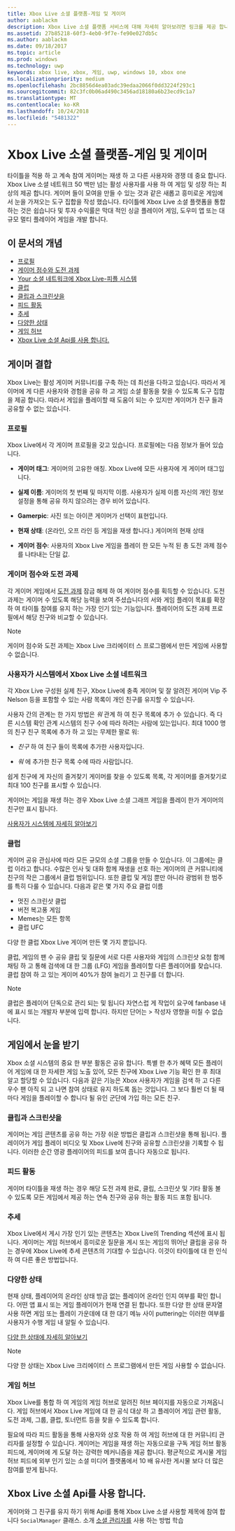 ```yaml
---
title: Xbox Live 소셜 플랫폼-게임 및 게이머
author: aablackm
description: Xbox Live 소셜 플랫폼 서비스에 대해 자세히 알아보려면 링크를 제공 합니다.
ms.assetid: 27b85218-60f3-4eb0-9f7e-fe90e027db5c
ms.author: aablackm
ms.date: 09/18/2017
ms.topic: article
ms.prod: windows
ms.technology: uwp
keywords: xbox live, xbox, 게임, uwp, windows 10, xbox one
ms.localizationpriority: medium
ms.openlocfilehash: 2bc8856d4ea03adc39edaa2066f0dd3224f293c1
ms.sourcegitcommit: 82c3fc0b06ad490c3456ad18180a6b23ecd9c1a7
ms.translationtype: MT
ms.contentlocale: ko-KR
ms.lasthandoff: 10/24/2018
ms.locfileid: "5481322"
---
```

# <a name="xbox-live-social-platform---for-games-and-gamers"></a>Xbox Live 소셜 플랫폼-게임 및 게이머

타이틀을 적용 하 고 계속 참여 게이머는 재생 하 고 다른 사용자와 경쟁 데 중요 합니다. Xbox Live 소셜 네트워크 50 백만 넘는 활성 사용자를 사용 하 여 게임 및 성장 하는 최상의 제공 합니다. 게이머 들이 모여을 만들 수 있는 것과 같은 새롭고 흥미로운 게임에서 눈을 가져오는 도구 집합을 작성 했습니다. 타이틀에 Xbox Live 소셜 플랫폼을 통합 하는 것은 쉽습니다 및 투자 수익률은 막대 적인 싱글 플레이어 게임, 도우미 앱 또는 대규모 멀티 플레이어 게임을 개발 합니다.

## <a name="concepts-in-this-article"></a>이 문서의 개념
- [프로필](#profile)
- [게이머 점수와 도전 과제](#gamerscore-and-achievements)
- [Your 소셜 네트워크에 Xbox Live-피플 시스템](#the-people-system---your-social-network-on-xbox-live)
- [클럽](#clubs)
- [클립과 스크린샷을](#clips-and-screenshots)
- [피드 활동](#the-activity-feed)
- [추세](#trending)
- [다양한 상태](#rich-presence)
- [게임 허브](#game-hubs)
- [Xbox Live 소셜 Api를 사용 합니다.](#use-the-xbox-live-social-apis)

## <a name="bringing-gamers-together"></a>게이머 결합
Xbox Live는 활성 게이머 커뮤니티를 구축 하는 데 최선을 다하고 있습니다. 따라서 게이머에 게 다른 사용자와 경험을 공유 하 고 게임 소셜 활동을 찾을 수 있도록 도구 집합을 제공 합니다. 따라서 게임을 플레이할 때 도움이 되는 수 있지만 게이머가 친구 들과 공유할 수 없는 있습니다. 

### <a name="profile"></a>프로필
Xbox Live에서 각 게이머 프로필을 갖고 있습니다. 프로필에는 다음 정보가 들어 있습니다.

-   **게이머 태그**: 게이머의 고유한 애칭. Xbox Live에 모든 사용자에 게 게이머 태그입니다.

-   **실제 이름**: 게이머의 첫 번째 및 마지막 이름. 사용자가 실제 이름 자신의 개인 정보 설정을 통해 공유 하지 않으려는 경우 비어 있습니다.

-   **Gamerpic**: 사진 또는 아이콘 게이머가 선택이 표현입니다.

-   **현재 상태**: (온라인, 오프 라인 등 게임을 재생 합니다.) 게이머의 현재 상태

-   **게이머 점수**: 사용자의 Xbox Live 게임을 플레이 한 모든 누적 된 총 도전 과제 점수를 나타내는 단일 값.

### <a name="gamerscore-and-achievements"></a>게이머 점수와 도전 과제
각 게이머 게임에서 [도전 과제](../achievements-2017/achievements.md) 잠금 해제 하 여 게이머 점수를 획득할 수 있습니다.
도전 과제는 게이머 수 있도록 해당 능력을 보여 주셨습니다의 서와 게임 플레이 목표를 확장 하 여 타이틀 참여를 유지 하는 가장 인기 있는 기능입니다. 플레이어의 도전 과제 프로필에서 해당 친구와 비교할 수 있습니다.

> [!NOTE]
> 게이머 점수와 도전 과제는 Xbox Live 크리에이터 스 프로그램에서 만든 게임에 사용할 수 없습니다.

### <a name="the-people-system---your-social-network-on-xbox-live"></a>사용자가 시스템에서 Xbox Live 소셜 네트워크
각 Xbox Live 구성원 실제 친구, Xbox Live에 충족 게이머 및 잘 알려진 게이머 Vip 주 Nelson 등을 포함할 수 있는 사람 목록이 개인 친구를 유지할 수 있습니다. 

사용자 간의 관계는 한 가지 방법은 *워* 관계 하 여 친구 목록에 추가 수 있습니다. 즉 다른 시스템 확인 관계 시스템의 친구 수에 따라 하려는 사람에 있는입니다. 최대 1000 명의 친구 친구 목록에 추가 하 고 있는 무제한 팔로 워:

-   *친구* 하 여 친구 들이 목록에 추가한 사용자입니다.

-   *워* 에 추가한 친구 목록 수에 따라 사람입니다.

쉽게 친구에 게 자신의 즐겨찾기 게이머를 찾을 수 있도록 목록, 각 게이머를 즐겨찾기로 최대 100 친구를 표시할 수 있습니다.

게이머는 게임을 재생 하는 경우 Xbox Live 소셜 그래프 게임을 플레이 한가 게이머의 친구만 표시 됩니다.

[사용자가 시스템에 자세히 알아보기](people-system/xbox-live-people-system.md) 

### <a name="clubs"></a>클럽
게이머 공유 관심사에 따라 모든 규모의 소셜 그룹을 만들 수 있습니다. 이 그룹에는 클럽 이라고 합니다.
수많은 인사 및 대화 함께 재생을 선호 하는 게이머의 큰 커뮤니티에 친구의 작은 그룹에서 클럽 범위입니다.
또한 클럽 및 게임 뿐만 아니라 광범위 한 범주를 특히 다룰 수 있습니다. 다음과 같은 몇 가지 주요 클럽 이름

- 멋진 스크린샷 클럽
- 버전 복고풍 게임
- Memes는 모든 항목
- 클럽 UFC

다양 한 클럽 Xbox Live 게이머 만든 몇 가지 뿐입니다.

클럽, 게임의 팬 수 공유 클립 및 질문에 서로 다른 사용자와 게임의 스크린샷 요청 함께 채팅 하 고 통해 검색에 대 한 그룹 (LFG) 게임을 플레이할 다른 플레이어를 찾습니다. 클럽 참여 하 고 있는 게이머 40%가 참여 늘리기 고 친구를 더 합니다.

> [!NOTE]
> 클럽은 플레이어 단독으로 관리 되는 및 됩니다 자연스럽 게 작업이 요구에 fanbase 내에 표시 또는 개발자 부분에 입력 합니다. 하지만 단어는 > 작성자 영향을 미칠 수 없습니다. 

## <a name="getting-eyes-on-games"></a>게임에서 눈을 받기
Xbox 소셜 시스템의 중요 한 부분 활동은 공유 합니다. 특별 한 추가 혜택 모든 플레이어 게임에 대 한 자세한 게임 노출 있어, 모든 친구에 Xbox Live 기능 확인 한 후 최대 알고 할당할 수 있습니다. 다음과 같은 기능은 Xbox 사용자가 게임을 검색 하 고 다른 우수 팬 아직 되 고 나면 참여 상태로 유지 하도록 돕는 것입니다. 그 보다 훨씬 더 될 때마다 게임을 플레이할 수 합니다 될 유인 군단에 가입 하는 모든 친구. 

### <a name="clips-and-screenshots"></a>클립과 스크린샷을
게이머는 게임 콘텐츠를 공유 하는 가장 쉬운 방법은 클립과 스크린샷을 통해 됩니다. 플레이어가 게임 플레이 비디오 및 Xbox Live에 친구와 공유할 스크린샷을 기록할 수 됩니다. 이러한 순간 영광 플레이어의 피드를 보여 줍니다 자동으로 됩니다.

### <a name="the-activity-feed"></a>피드 활동
게이머 타이틀을 재생 하는 경우 해당 도전 과제 완료, 클립, 스크린샷 및 기타 활동 볼 수 있도록 모든 게임에서 제공 하는 연속 친구와 공유 하는 활동 피드 포함 됩니다.

### <a name="trending"></a>추세
Xbox Live에서 게시 가장 인기 있는 콘텐츠는 Xbox Live의 Trending 섹션에 표시 됩니다. 게이머는 게임 허브에서 흥미로운 질문을 게시 또는 게임의 뛰어난 클립을 공유 하는 경우에 Xbox Live에 추세 콘텐츠의 기대할 수 있습니다. 이것이 타이틀에 대 한 인식 하 여 다른 좋은 방법입니다.

### <a name="rich-presence"></a>다양한 상태
현재 상태, 플레이어의 온라인 상태 방금 없는 플레이어 온라인 인지 여부를 확인 합니다. 어떤 앱 표시 또는 게임 플레이어가 현재 연결 된 합니다. 또한 다양 한 상태 문자열 사용 하면 게임 또는 플레이 가운데에 대 한 대기 메뉴 사이 puttering는 이러한 여부를 사용자가 수행 게임 내 알릴 수 있습니다. 

[다양 한 상태에 자세히 알아보기](rich-presence-strings/rich-presence-strings-overview.md)

> [!NOTE]
> 다양 한 상태는 Xbox Live 크리에이터 스 프로그램에서 만든 게임 사용할 수 없습니다.

### <a name="game-hubs"></a>게임 허브
Xbox Live를 통합 하 여 게임의 게임 허브로 알려진 허브 페이지를 자동으로 가져옵니다. 게임 허브에서 Xbox Live 게임에 대 한 공식 대상 하 고 플레이어 게임 관련 활동, 도전 과제, 그룹, 클럽, 토너먼트 등을 찾을 수 있도록 합니다.

필요에 따라 피드 활동을 통해 사용자와 상호 작용 하 여 게임 허브에 대 한 커뮤니티 관리자를 설정할 수 있습니다. 게이머는 게임을 재생 하는 자동으로을 구독 게임 허브 활동 피드에, 게이머에 게 도달 하는 강력한 메커니즘을 제공 합니다. 평균적으로 게시물 게임 허브 피드에 외부 인기 있는 소셜 미디어 플랫폼에서 10 배 유사한 게시물 보다 더 많은 참여를 받게 됩니다.

##  <a name="use-the-xbox-live-social-apis"></a>Xbox Live 소셜 Api를 사용 합니다.
게이머와 그 친구를 유지 하기 위해 Api를 통해 Xbox Live 소셜 사용할 제목에 참여 합니다 `SocialManager` 클래스.  소개 [소셜 관리자를](intro-to-social-manager.md) 사용 하는 방법 학습